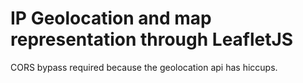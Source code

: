 <h1>IP Geolocation and map representation through LeafletJS</h1>
<p>CORS bypass required because the geolocation api has hiccups.</p>
